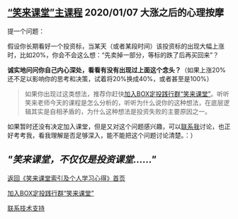 ## [“笑来课堂”主课程](/xiaolai-main-course-private.md) 2020/01/07 大涨之后的心理按摩

提一个问题：

假设你长期看好一个投资标，当某天（或者某段时间）该投资标的出现大幅上涨时，比如20%，你会不会这么想：“先卖掉一部分，等标的跌了后再买回来”？

**诚实地问问你自己内心深处，看看有没有出现过上面这个念头？**（如果上涨20%还不足以影响你的思考和决策，试着将20%换成40%，或者甚至是100%）

> 如果你出现过这类想法，推荐你赶快[加入BOX定投践行群“笑来课堂”](/xiaolai-class.md)。听听笑来老师今天的课程是怎么分析的，听听为什么说你的这种想法，在底层逻辑其实是自相矛盾的，为什么这种想法是投资失败的主要原因之一。

如果暂时还没有决定加入课堂，但是又对这个问题感兴趣，可以[联系我](/contact-info.md)讨论，也正好考考我，看我理解是否足够深入，能不能把这个问题讨论清楚。：）

## ***"笑来课堂，不仅仅是投资课堂……"***

[返回《笑来课堂索引及个人学习心得》首页](/README.md)

[加入BOX定投践行群“笑来课堂”](/xiaolai-class.md)

[联系技术支持](/contact-info.md)

